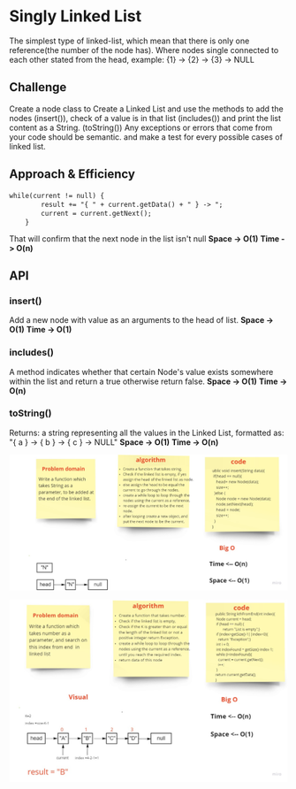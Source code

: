 # Singly Linked List
The simplest type of linked-list, which mean that there is only one reference(the number of the node has).
Where nodes single connected to each other stated from the head, example: {1} -> {2} -> {3} -> NULL
## Challenge
Create a node class to Create a Linked List and use the methods to add the nodes (insert()), check of a value is in that list (includes()) and print the list content as a String. (toString()) Any exceptions or errors that come from your code should be semantic. and make a test for every possible cases of linked list.
## Approach & Efficiency
```
while(current != null) {
        result += "{ " + current.getData() + " } -> ";
        current = current.getNext();
    }
```
That will confirm that the next node in the list isn't null
**Space -> O(1)**
**Time -> O(n)**
## API
### insert()
Add a new node with value as an arguments to the head of list.
**Space -> O(1)**
**Time -> O(1)**
### includes()
A method indicates whether that certain Node's value exists somewhere within the list and return a true otherwise return false.
**Space -> O(1)**
**Time -> O(n)**
### toString()
Returns: a string representing all the values in the Linked List, formatted as:
"{ a } -> { b } -> { c } -> NULL"
**Space -> O(1)**
**Time -> O(n)**

![insert](linked-insert.jpg)

![kthFromEnd](linked-list-kthFromEnd.jpg)


